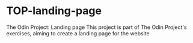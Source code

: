 # TOP-landing-page
The Odin Project: Landing page
This project is part of The Odin Project's exercises, aiming to create a landing page for the website

